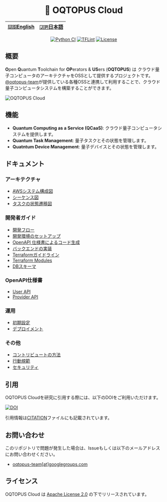 <div align="center">

<h1> 🐙 OQTOPUS Cloud </h1>

<table>
  <thead>
    <tr>
      <th style="text-align:center"><a href="./README.md">🇺🇸English</a></th>
      <th style="text-align:center"><a href="./README.ja.md">🇯🇵日本語</a></th>
    </tr>
  </thead>
</table>

[![Python CI](https://github.com/oqtopus-team/oqtopus-cloud/actions/workflows/python-ci.yaml/badge.svg)](https://github.com/oqtopus-team/oqtopus-cloud/actions/workflows/python-ci.yaml) [![TFLint](https://github.com/oqtopus-team/oqtopus-cloud/actions/workflows/tflint.yaml/badge.svg)](https://github.com/oqtopus-team/oqtopus-cloud/actions/workflows/tflint.yaml) [![License](https://img.shields.io/badge/License-Apache_2.0-blue.svg)](https://opensource.org/licenses/Apache-2.0)

</div>

## 概要

**O**pen **Q**uantum **T**oolchain for **OP**erators & **US**ers (**OQTOPUS**) は クラウド量子コンピュータのアーキテクチャをOSSとして提供するプロジェクトです。
[@oqtopus-team](https://github.com/oqtopus-team)が提供している各種OSSと連携して利用することで、クラウド量子コンピュータシステムを構築することができます。

![OQTOPUS Cloud](./asset/aws_system_architecture_diagram_overview.drawio.png)

## 機能

- **Quantum Computing as a Service (QCaaS)**: クラウド量子コンピュータシステムを提供します。
- **Quantum Task Management**: 量子タスクとその状態を管理します。
- **Quatntum Device Management**: 量子デバイスとその状態を管理します。

## ドキュメント

### アーキテクチャ

- [AWSシステム構成図](./ja/architecture/aws_system_architecture_diagram.md)
- [シーケンス図](./ja/architecture/sequence_diagram.md)
- [タスクの状態遷移図](./ja/architecture/task_state_transition_diagram.md)

### 開発者ガイド

- [開発フロー](./ja/developer_guidelines/index.md)
- [開発環境のセットアップ](./ja/developer_guidelines/setup.md)
- [OpenAPI 仕様書によるコード生成](./ja/developer_guidelines/openapi.md)
- [バックエンドの実装](./ja/developer_guidelines/backend.md)
- [Terraformガイドライン](./ja/developer_guidelines/terraform_guidelines.md)
- [Terraform Modules](./terraform_modules/README.md)
- [DBスキーマ](./schema/README.md)

### OpenAPI仕様書

- [User API](./oas/user/openapi.yaml)
- [Provider API](./oas/provider/openapi.yaml)

### 運用

- [初期設定](./ja/operation/setup.md)
- [デプロイメント](./ja/operation/deployment.md)

### その他

- [コントリビュートの方法](./ja/CONTRIBUTING.md)
- [行動規範](./ja/CODE_OF_CONDUCT.md)
- [セキュリティ](./ja/SECURITY.md)

## 引用

OQTOPUS Cloudを研究に引用する際には、以下のDOIをご利用いただけます。

[![DOI](https://zenodo.org/badge/DOI/10.5281/zenodo.13677664.svg)](https://doi.org/10.5281/zenodo.13677664)

引用情報は[CITATION](../CITATION.cff)ファイルにも記載されています。

## お問い合わせ

このリポジトリで問題が発生した場合は、Issueもしくは以下のメールアドレスにお問い合わせください。

- [oqtopus-team[at]googlegroups.com](mailto:oqtopus-team[at]googlegroups.com)

## ライセンス

OQTOPUS Cloud は [Apache License 2.0](../LICENSE) の下でリリースされています。
